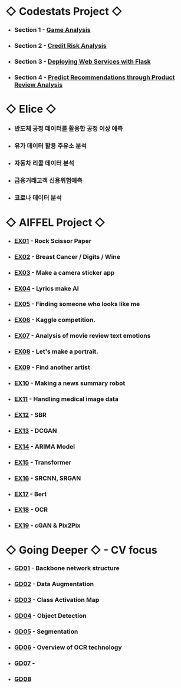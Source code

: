 # ◇ Codestats Project ◇
* ### Section 1 - [Game Analysis](url)

* ### Section 2 - [Credit Risk Analysis](url)

* ### Section 3 - [Deploying Web Services with Flask](url)

* ### Section 4 - [Predict Recommendations through Product Review Analysis](url)


# ◇ Elice ◇
* ### 반도체 공정 데이터를 활용한 공정 이상 예측

* ### 유가 데이터 활용 주유소 분석

* ### 자동차 리콜 데이터 분석

* ### 금융거래고객 신용위험예측

* ### 코로나 데이터 분석



# ◇ AIFFEL Project ◇ 

* ### [EX01](https://github.com/Raziel-JKM/Practice/tree/main/ai/EX01) - Rock Scissor Paper
* ### [EX02](https://github.com/Raziel-JKM/Practice/tree/main/ai/EX02) - Breast Cancer / Digits / Wine
* ### [EX03](https://github.com/Raziel-JKM/Practice/tree/main/ai/EX03) - Make a camera sticker app
* ### [EX04](https://github.com/Raziel-JKM/Practice/tree/main/ai/EX04) - Lyrics make AI
* ### [EX05](https://github.com/Raziel-JKM/Practice/tree/main/ai/EX05) - Finding someone who looks like me
* ### [EX06](https://github.com/Raziel-JKM/Practice/tree/main/ai/EX06) - Kaggle competition.
* ### [EX07](https://github.com/Raziel-JKM/Practice/tree/main/ai/EX07) - Analysis of movie review text emotions
* ### [EX08](https://github.com/Raziel-JKM/Practice/tree/main/ai/EX08) - Let's make a portrait.
* ### [EX09](https://github.com/Raziel-JKM/Practice/tree/main/ai/EX09) - Find another artist
* ### [EX10](https://github.com/Raziel-JKM/Practice/tree/main/ai/EX10) - Making a news summary robot
* ### [EX11](https://github.com/Raziel-JKM/Practice/tree/main/ai/EX11) - Handling medical image data
* ### [EX12](https://github.com/Raziel-JKM/Practice/tree/main/ai/EX12) - SBR
* ### [EX13](https://github.com/Raziel-JKM/Practice/tree/main/ai/EX13) - DCGAN
* ### [EX14](https://github.com/Raziel-JKM/Practice/tree/main/ai/EX14) - ARIMA Model
* ### [EX15](https://github.com/Raziel-JKM/Practice/tree/main/ai/EX15) - Transformer
* ### [EX16](https://github.com/Raziel-JKM/Practice/tree/main/ai/EX16) - SRCNN, SRGAN
* ### [EX17](https://github.com/Raziel-JKM/Practice/tree/main/ai/EX17) - Bert
* ### [EX18](https://github.com/Raziel-JKM/Practice/tree/main/ai/EX18) - OCR
* ### [EX19](https://github.com/Raziel-JKM/Practice/tree/main/ai/EX19) - cGAN & Pix2Pix



# ◇ Going Deeper ◇ - CV focus

* ### [GD01](https://github.com/Raziel-JKM/Practice/tree/main/GoingDeeper/01) - Backbone network structure
* ### [GD02](https://github.com/Raziel-JKM/Practice/tree/main/GoingDeeper/02) - Data Augmentation
* ### [GD03](https://github.com/Raziel-JKM/Practice/tree/main/GoingDeeper/03) - Class Activation Map
* ### [GD04](https://github.com/Raziel-JKM/Practice/tree/main/GoingDeeper/04) - Object Detection
* ### [GD05](https://github.com/Raziel-JKM/Practice/tree/main/GoingDeeper/05) - Segmentation
* ### [GD06](https://github.com/Raziel-JKM/Practice/tree/main/GoingDeeper/06) - Overview of OCR technology
* ### [GD07](https://github.com/Raziel-JKM/Practice/tree/main/GoingDeeper/07) - 
* ### [GD08](https://github.com/Raziel-JKM/Practice/tree/main/GoingDeeper/08)
